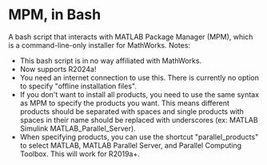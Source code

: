# MPM, in Bash
A bash script that interacts with MATLAB Package Manager (MPM), which is a command-line-only installer for MathWorks.
Notes:
- This bash script is in no way affiliated with MathWorks.
- Now supports R2024a!
- You need an internet connection to use this. There is currently no option to specify "offline installation files".
- If you don't want to install all products, you need to use the same syntax as MPM to specify the products you want. This means different products should be separated with spaces and single products with spaces in their name should be replaced with underscores (ex: MATLAB Simulink MATLAB_Parallel_Server).
- When specifying products, you can use the shortcut "parallel_products" to select MATLAB, MATLAB Parallel Server, and Parallel Computing Toolbox. This will work for R2019a+.
